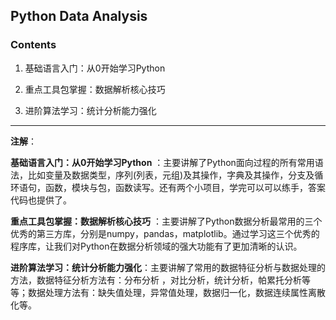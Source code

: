 ## Python  Data  Analysis

### Contents

1. 基础语言入门：从0开始学习Python

2. 重点工具包掌握：数据解析核心技巧

3. 进阶算法学习：统计分析能力强化

-------

**注解**：

**基础语言入门：从0开始学习Python** ：主要讲解了Python面向过程的所有常用语法，比如变量及数据类型，序列(列表，元组)及其操作，字典及其操作，分支及循环语句，函数，模块与包，函数读写。还有两个小项目，学完可以可以练手，答案代码也提供了。

**重点工具包掌握：数据解析核心技巧** ：主要讲解了Python数据分析最常用的三个优秀的第三方库，分别是numpy，pandas，matplotlib。通过学习这三个优秀的程序库，让我们对Python在数据分析领域的强大功能有了更加清晰的认识。

**进阶算法学习：统计分析能力强化**：主要讲解了常用的数据特征分析与数据处理的方法，数据特征分析方法有：分布分析
，对比分析，统计分析，帕累托分析等等；数据处理方法有：缺失值处理，异常值处理，数据归一化，数据连续属性离散化等。

